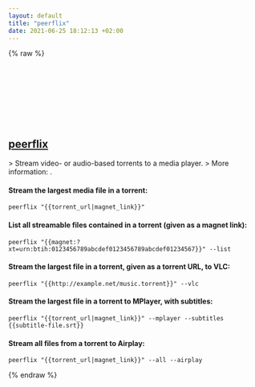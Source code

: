 ```yaml
---
layout: default
title: "peerflix"
date: 2021-06-25 18:12:13 +02:00
---
```

{% raw %}
<h2 id="peerflix">
  <a href="/en/common/peerflix.html">peerflix</a> <a href="#peerflix"><svg class="icon">
    <use href="/assets/images/unicode_sprite.svg#link" />
  </svg></a>
</h2>
> Stream video- or audio-based torrents to a media player.
> More information: <https://github.com/mafintosh/peerflix>.

#### Stream the largest media file in a torrent:
```shell
peerflix "{{torrent_url|magnet_link}}"
```
#### List all streamable files contained in a torrent (given as a magnet link):
```shell
peerflix "{{magnet:?xt=urn:btih:0123456789abcdef0123456789abcdef01234567}}" --list
```
#### Stream the largest file in a torrent, given as a torrent URL, to VLC:
```shell
peerflix "{{http://example.net/music.torrent}}" --vlc
```
#### Stream the largest file in a torrent to MPlayer, with subtitles:
```shell
peerflix "{{torrent_url|magnet_link}}" --mplayer --subtitles {{subtitle-file.srt}}
```
#### Stream all files from a torrent to Airplay:
```shell
peerflix "{{torrent_url|magnet_link}}" --all --airplay
```
{% endraw %}